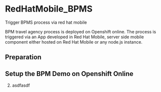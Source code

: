 # RedHatMobile_BPMS
Trigger BPMS process via red hat mobile 

BPM travel agency process is deployed on Openshift online. The process is triggered via an App developed in Red Hat Mobile, server side mobile component either hosted on Red Hat Mobile or any node.js instance.

## Preparation

Setup the BPM Demo on Openshift Online
- 
 
2. asdfasdf
